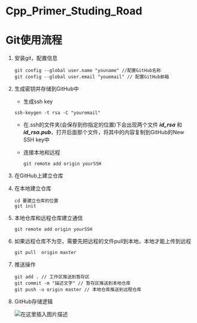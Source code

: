 # Cpp_Primer_Studing_Road
# Git使用流程

1. 安装git，配置信息

   ```
   git config --global user.name "youname" //配置GitHub名称
   git config --global user.email "youemail" // 配置GitHub邮箱
   ```

2. 生成密钥并存储到GitHub中

   * 生成ssh key

   ```
   ssh-keygen -t rsa -C "youremail" 
   ```

   * 在.ssh的文件夹(会保存到你指定的位置)下会出现两个文件 ***id_rsa*** 和 ***id_rsa.pub***，打开后面那个文件，将其中的内容复制到GitHub的New SSH key中

   * 连接本地和远程

     ```
     git remote add origin yourSSH
     ```

3. 在GitHub上建立仓库

4. 在本地建立仓库

   ```
   cd 要建立仓库的位置
   git init
   ```

5. 本地仓库和远程仓库建立通信

   ```
   git remote add origin yourSSH
   ```

6. 如果远程仓库不为空，需要先把远程的文件pull到本地，本地才能上传到远程

   ```
   git pull  origin master
   ```

7. 推送操作

   ``` 
   git add . // 工作区推送到暂存区
   git commit -m "描述文字" // 暂存区推送到本地仓库
   git push -u origin master // 本地仓库推送到远程仓库
   ```

8. GitHub存储逻辑

   ![在这里插入图片描述](https://img-blog.csdnimg.cn/20190514182153955.png?x-oss-process=image/watermark,type_ZmFuZ3poZW5naGVpdGk,shadow_10,text_aHR0cHM6Ly9ibG9nLmNzZG4ubmV0L3dlaXhpbl80MjQ5MDM5OA==,size_16,color_FFFFFF,t_70)